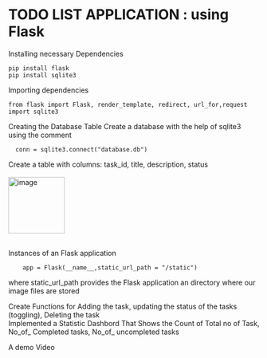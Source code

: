 <h1>TODO LIST APPLICATION : using Flask</h1>

 Installing necessary Dependencies 

    pip install flask
    pip install sqlite3

Importing dependencies
  
    from flask import Flask, render_template, redirect, url_for,request
    import sqlite3

Creating the Database Table
    Create a database with the help of sqlite3 using the comment 
     
      conn = sqlite3.connect("database.db")

   Create  a table with columns: task_id, title, description, status <br><br>
   <img width="113" alt="image" src="https://github.com/sheelasivakumar/ToDoList/assets/96679975/53aa1147-a35e-417c-bbcd-e65610e1e931">
   <br><br>

 Instances of an Flask application 
  
        app = Flask(__name__,static_url_path = "/static")

   where static_url_path provides the Flask application an directory where our image files are stored

Create Functions for Adding the task, updating the status of the tasks (toggling), Deleting the task<br>
Implemented a Statistic Dashbord That Shows the Count of Total no of Task, No_of_ Completed tasks, No_of_ uncompleted tasks

A demo Video

  


